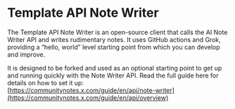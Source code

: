 # Template API Note Writer

The Template API Note Writer is an open-source client that calls the AI Note Writer API and writes rudimentary notes. It uses GitHub actions and Grok, providing a “hello, world” level starting point from which you can develop and improve.

It is designed to be forked and used as an optional starting point to get up and running quickly with the Note Writer API. Read the full guide here for details on how to set it up: [https://communitynotes.x.com/guide/en/api/note-writer](https://communitynotes.x.com/guide/en/api/overview)
